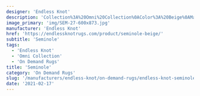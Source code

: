 ```yaml
---
designer: 'Endless Knot'
description: 'Collection%3A%20Omni%20Collection%0AColor%3A%20Beige%0AMaterial%3A%20100%25%20WoolPile%3A%201/4%22Width%3A%2013%272%22Style%3A%20TexturalPattern%20Repeat%3A%20N/A'
image_primary: 'img/SEM-27-600x873.jpg'
manufacturer: 'Endless Knot'
href: 'https://endlessknotrugs.com/product/seminole-beige/'
subtitle: 'Seminole'
tags:
  - 'Endless Knot'
  - 'Omni Collection'
  - 'On Demand Rugs'
title: 'Seminole'
category: 'On Demand Rugs'
slug: '/manufacturers/endless-knot/on-demand-rugs/endless-knot-seminole'
date: '2021-02-17'
---
```

